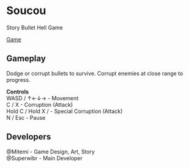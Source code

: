 # Soucou
Story Bullet Hell Game

[Game]
## Gameplay
Dodge or corrupt bullets to survive. Corrupt enemies at close range to progress.

**Controls**<br>
WASD / ↑←↓→ - Movement<br>
C / X - Corruption (Attack)<br>
Hold C / Hold X / - Special Corruption (Attack)<br>
N / Esc - Pause

[Game]: https://lysent.github.io/soucou/contain.html

## Developers
@Mitemi - Game Design, Art, Story<br>
@Superwibr - Main Developer